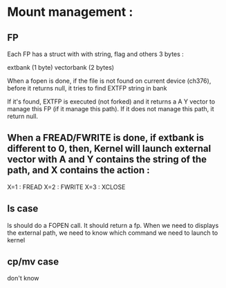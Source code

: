 # Mount management :


## FP
Each FP has a struct with with string, flag and others 3 bytes : 

extbank (1 byte)
vectorbank (2 bytes)

When a fopen is done, if the file is not found on current device (ch376), before it returns null, it tries to find EXTFP string in bank

If it's found, EXTFP is executed (not forked) and it returns a A Y vector to manage this FP (if it manage this path). If it does not manage this path, it return null.

## When a FREAD/FWRITE is done, if extbank is different to 0, then, Kernel will launch external vector with A and Y contains the string of the path, and X contains the action : 
X=1 : FREAD
X=2 : FWRITE
X=3 : XCLOSE

## ls case

ls should do a FOPEN call. It should return a fp. When we need to displays the external path, we need to know which command we need to launch to kernel

## cp/mv case

don't know

